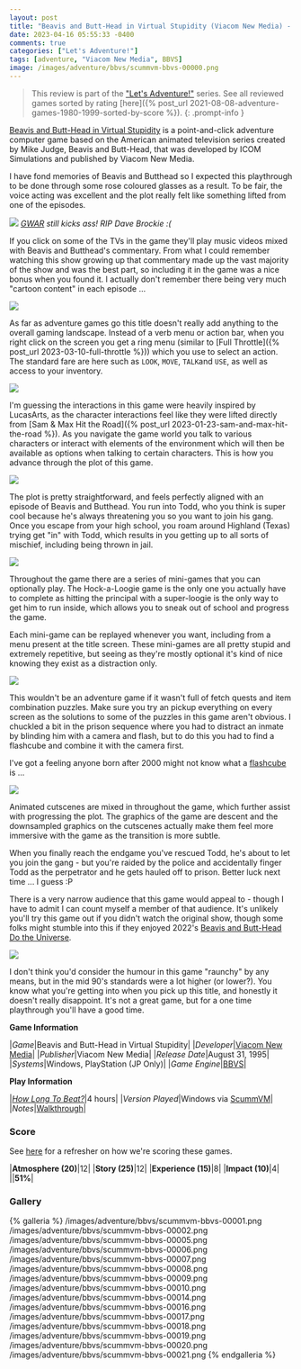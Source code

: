 ```yaml
---
layout: post
title: "Beavis and Butt-Head in Virtual Stupidity (Viacom New Media) - 1995"
date: 2023-04-16 05:55:33 -0400
comments: true
categories: ["Let's Adventure!"]
tags: [adventure, "Viacom New Media", BBVS]
image: /images/adventure/bbvs/scummvm-bbvs-00000.png
---
```

> This review is part of the ["Let's Adventure!"](https://www.alexbevi.com/categories/let-s-adventure/) series. See all reviewed games sorted by rating [here]({% post_url 2021-08-08-adventure-games-1980-1999-sorted-by-score %}).
{: .prompt-info }

[Beavis and Butt-Head in Virtual Stupidity](https://en.wikipedia.org/wiki/Beavis_and_Butt-Head_in_Virtual_Stupidity) is a point-and-click adventure computer game based on the American animated television series created by Mike Judge, Beavis and Butt-Head, that was developed by ICOM Simulations and published by Viacom New Media.

I have fond memories of Beavis and Butthead so I expected this playthrough to be done through some rose coloured glasses as a result. To be fair, the voice acting was excellent and the plot really felt like something lifted from one of the episodes.

![](/images/adventure/bbvs/scummvm-bbvs-00023.png)
_[GWAR](https://en.wikipedia.org/wiki/Gwar) still kicks ass! RIP Dave Brockie :(_

If you click on some of the TVs in the game they'll play music videos mixed with Beavis and Butthead's commentary. From what I could remember watching this show growing up that commentary made up the vast majority of the show and was the best part, so including it in the game was a nice bonus when you found it. I actually don't remember there being very much "cartoon content" in each episode ...

![](/images/adventure/bbvs/scummvm-bbvs-00003.png)

As far as adventure games go this title doesn't really add anything to the overall gaming landscape. Instead of a verb menu or action bar, when you right click on the screen you get a ring menu (similar to [Full Throttle]({% post_url 2023-03-10-full-throttle %})) which you use to select an action. The standard fare are here such as `LOOK`, `MOVE`, `TALK`and `USE`, as well as access to your inventory.

![](/images/adventure/bbvs/scummvm-bbvs-00012.png)

I'm guessing the interactions in this game were heavily inspired by LucasArts, as the character interactions feel like they were lifted directly from [Sam & Max Hit the Road]({% post_url 2023-01-23-sam-and-max-hit-the-road %}). As you navigate the game world you talk to various characters or interact with elements of the environment which will then be available as options when talking to certain characters. This is how you advance through the plot of this game.

![](/images/adventure/bbvs/scummvm-bbvs-00011.png)

The plot is pretty straightforward, and feels perfectly aligned with an episode of Beavis and Butthead. You run into Todd, who you think is super cool because he's always threatening you so you want to join his gang. Once you escape from your high school, you roam around Highland (Texas) trying get "in" with Todd, which results in you getting up to all sorts of mischief, including being thrown in jail.

![](/images/adventure/bbvs/scummvm-bbvs-00004.png)

Throughout the game there are a series of mini-games that you can optionally play. The Hock-a-Loogie game is the only one you actually have to complete as hitting the principal with a super-loogie is the only way to get him to run inside, which allows you to sneak out of school and progress the game.

Each mini-game can be replayed whenever you want, including from a menu present at the title screen. These mini-games are all pretty stupid and extremely repetitive, but seeing as they're mostly optional it's kind of nice knowing they exist as a distraction only.

![](/images/adventure/bbvs/scummvm-bbvs-00013.png)

This wouldn't be an adventure game if it wasn't full of fetch quests and item combination puzzles. Make sure you try an pickup everything on every screen as the solutions to some of the puzzles in this game aren't obvious. I chuckled a bit in the prison sequence where you had to distract an inmate by blinding him with a camera and flash, but to do this you had to find a flashcube and combine it with the camera first.

I've got a feeling anyone born after 2000 might not know what a [flashcube](https://en.wikipedia.org/wiki/Flash_(photography)#flashcube) is ...

![](/images/adventure/bbvs/scummvm-bbvs-00015.png)

Animated cutscenes are mixed in throughout the game, which further assist with progressing the plot. The graphics of the game are descent and the downsampled graphics on the cutscenes actually make them feel more immersive with the game as the transition is more subtle.

When you finally reach the endgame you've rescued Todd, he's about to let you join the gang - but you're raided by the police and accidentally finger Todd as the perpetrator and he gets hauled off to prison. Better luck next time ... I guess :P

There is a very narrow audience that this game would appeal to - though I have to admit I can count myself a member of that audience. It's unlikely you'll try this game out if you didn't watch the original show, though some folks might stumble into this if they enjoyed 2022's [Beavis and Butt-Head Do the Universe](https://en.wikipedia.org/wiki/Beavis_and_Butt-Head_Do_the_Universe).

![](/images/adventure/bbvs/scummvm-bbvs-00022.png)

I don't think you'd consider the humour in this game "raunchy" by any means, but in the mid 90's standards were a lot higher (or lower?). You know what you're getting into when you pick up this title, and honestly it doesn't really disappoint. It's not a great game, but for a one time playthrough you'll have a good time.

**Game Information**

|*Game*|Beavis and Butt-Head in Virtual Stupidity|
|*Developer*|[Viacom New Media](https://en.wikipedia.org/wiki/Viacom_(2005%E2%80%93present))|
|*Publisher*|Viacom New Media|
|*Release Date*|August 31, 1995|
|*Systems*|Windows, PlayStation (JP Only)|
|*Game Engine*|[BBVS](https://wiki.scummvm.org/index.php/BBVS)|

**Play Information**

|[*How Long To Beat?*](https://howlongtobeat.com/game/991)|4 hours|
|*Version Played*|Windows via [ScummVM](https://www.scummvm.org/)|
|*Notes*|[Walkthrough](https://www.walkthroughking.com/text/beavisbuttheadvirtual.aspx)|

### Score

See [here](https://www.alexbevi.com/blog/2021/07/28/adventure-games-1980-1999/#scoring) for a refresher on how we're scoring these games.

|**Atmosphere (20)**|12|
|**Story (25)**|12|
|**Experience (15)**|8|
|**Impact (10)**|4|
||**51%**|

### Gallery

{% galleria %}
/images/adventure/bbvs/scummvm-bbvs-00001.png
/images/adventure/bbvs/scummvm-bbvs-00002.png
/images/adventure/bbvs/scummvm-bbvs-00005.png
/images/adventure/bbvs/scummvm-bbvs-00006.png
/images/adventure/bbvs/scummvm-bbvs-00007.png
/images/adventure/bbvs/scummvm-bbvs-00008.png
/images/adventure/bbvs/scummvm-bbvs-00009.png
/images/adventure/bbvs/scummvm-bbvs-00010.png
/images/adventure/bbvs/scummvm-bbvs-00014.png
/images/adventure/bbvs/scummvm-bbvs-00016.png
/images/adventure/bbvs/scummvm-bbvs-00017.png
/images/adventure/bbvs/scummvm-bbvs-00018.png
/images/adventure/bbvs/scummvm-bbvs-00019.png
/images/adventure/bbvs/scummvm-bbvs-00020.png
/images/adventure/bbvs/scummvm-bbvs-00021.png
{% endgalleria %}